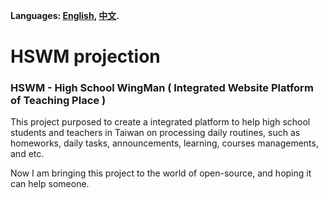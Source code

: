 **Languages: [English](README.md), [中文](README_zh_TW.md).**  
# HSWM projection
### HSWM - High School WingMan ( Integrated Website Platform of Teaching Place )

This project purposed to create a integrated platform to help high school students and teachers in Taiwan on processing daily routines, 
such as homeworks, daily tasks, announcements, learning, courses managements, and etc.

Now I am bringing this project to the world of open-source, and hoping it can help someone.
